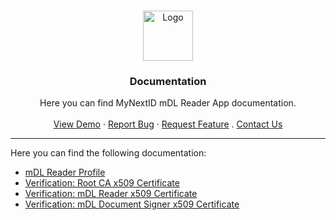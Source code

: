 <!-- PROJECT LOGO -->
<br />
<p align="center">
  <a href="https://github.com/MyNextID/mDL-verifier">
    <img src="https://mynext.id/wp-content/uploads/2022/04/logo_mynextID.svg" alt="Logo" width="80" height="80">
  </a>

  <h3 align="center">Documentation</h3>

  <p align="center">
    Here you can find MyNextID mDL Reader App documentation.
    <br />
    <br />
    <a href="https://mdl-verifier.mynext.id">View Demo</a>
    ·
    <a href="https://github.com/MyNextID/mDL-verifier/issues">Report Bug</a>
    ·
    <a href="https://github.com/MyNextID/mDL-verifier/issues">Request Feature</a>
    .
    <a href="mailto:development@mynext.id">Contact Us</a>
  </p>
</p>

----

Here you can find the following documentation:

- [mDL Reader Profile](mdl-reader-profile.md)
- [Verification: Root CA x509 Certificate](verification-x509-root-ca.md)
- [Verification: mDL Reader x509 Certificate](verification-x509-mdl-reader.md)
- [Verification: mDL Document Signer x509 Certificate](verification-x509-document-signer.md)
